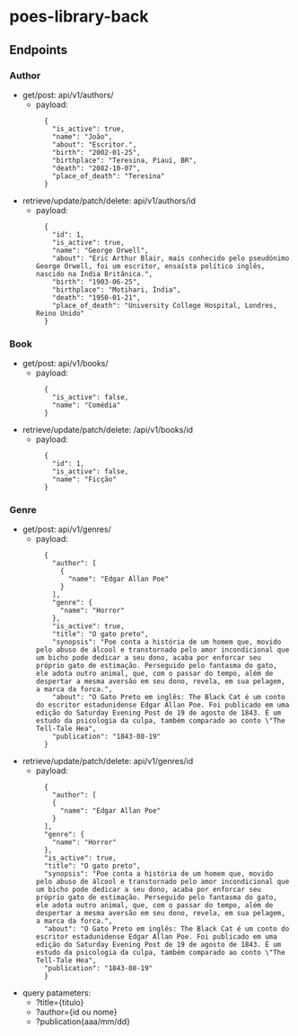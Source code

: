 # poes-library-back
## Endpoints 
### Author
* get/post: api/v1/authors/
  * payload:
      ```
        {
          "is_active": true,
          "name": "João",
          "about": "Escritor.",
          "birth": "2002-01-25",
          "birthplace": "Teresina, Piauí, BR",
          "death": "2082-10-07",
          "place_of_death": "Teresina"
        }
      ```
* retrieve/update/patch/delete: api/v1/authors/id
    * payload:
        ```
          {
            "id": 1,
            "is_active": true,
            "name": "George Orwell",
            "about": "Eric Arthur Blair, mais conhecido pelo pseudónimo George Orwell, foi um escritor, ensaísta político inglês, nascido na Índia Britânica.",
            "birth": "1903-06-25",
            "birthplace": "Motihari, Índia",
            "death": "1950-01-21",
            "place_of_death": "University College Hospital, Londres, Reino Unido"
          }
        ```

### Book
* get/post: api/v1/books/
  * payload:
      ```
        {
          "is_active": false,
          "name": "Comédia"
        }
      ```
* retrieve/update/patch/delete: /api/v1/books/id
    * payload:
        ```
          {
            "id": 1,
            "is_active": false,
            "name": "Ficção"
          }
        ```

### Genre
* get/post: api/v1/genres/
  * payload:
      ```
        {
          "author": [
            {
              "name": "Edgar Allan Poe"
            }
          ],
          "genre": {
            "name": "Horror"
          },
          "is_active": true,
          "title": "O gato preto",
          "synopsis": "Poe conta a história de um homem que, movido pelo abuso de álcool e transtornado pelo amor incondicional que um bicho pode dedicar a seu dono, acaba por enforcar seu próprio gato de estimação. Perseguido pelo fantasma do gato, ele adota outro animal, que, com o passar do tempo, além de despertar a mesma aversão em seu dono, revela, em sua pelagem, a marca da forca.",
          "about": "O Gato Preto em inglês: The Black Cat é um conto do escritor estadunidense Edgar Allan Poe. Foi publicado em uma edição do Saturday Evening Post de 19 de agosto de 1843. É um estudo da psicologia da culpa, também comparado ao conto \"The Tell-Tale Hea",
          "publication": "1843-08-19"
        }
      ```
* retrieve/update/patch/delete: api/v1/genres/id
    * payload:
        ```
          {
            "author": [
            {
              "name": "Edgar Allan Poe"
            }
          ],
          "genre": {
            "name": "Horror"
          },
          "is_active": true,
          "title": "O gato preto",
          "synopsis": "Poe conta a história de um homem que, movido pelo abuso de álcool e transtornado pelo amor incondicional que um bicho pode dedicar a seu dono, acaba por enforcar seu próprio gato de estimação. Perseguido pelo fantasma do gato, ele adota outro animal, que, com o passar do tempo, além de despertar a mesma aversão em seu dono, revela, em sua pelagem, a marca da forca.",
          "about": "O Gato Preto em inglês: The Black Cat é um conto do escritor estadunidense Edgar Allan Poe. Foi publicado em uma edição do Saturday Evening Post de 19 de agosto de 1843. É um estudo da psicologia da culpa, também comparado ao conto \"The Tell-Tale Hea",
          "publication": "1843-08-19"
          }
        ```
* query patameters:
  * ?title={titulo}
  * ?author={id ou nome}
  * ?publication{aaa/mm/dd}